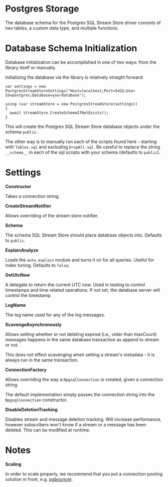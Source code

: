 # Postgres Storage

The database schema for the Postgres SQL Stream Store driver
consists of two tables, a custom data type, and multiple
functions.

# Database Schema Initialization

Database initialization can be accomplished in one of two
ways: from the library itself or manually.

Initializing the database via the library is relatively
straight forward:

```
var settings = new PostgresStreamStoreSettings("Host=localhost;Port=5432;User Id=postgres;Database=yourdatabase");

using (var streamStore = new PostgresStreamStore(settings))
{
  await streamStore.CreateSchemaIfNotExists();
}
```

This will create the Postgres SQL Stream Store database
objects under the schema `public`.

The other way is to manually run each of the scripts
found here - starting with `Tables.sql` and excluding
`DropAll.sql`. Be careful to replace the string
`__schema__` in each of the sql scripts with your schema
(defaults to `public`).

# Settings

**Constructor**

Takes a connection string.

**CreateStreamNotifier**

Allows overriding of the stream store notifier.

**Schema**

The schema SQL Stream Store should place database objects
into. Defaults to `public`.

**ExplainAnalyze**

Loads the `auto_explain` module and turns it on for all
queries. Useful for index tuning. Defaults to `false`;

**GetUtcNow**

A delegate to return the current UTC now. Used in testing
to control timestamps and time related operations. If not
set, the database server will control the timestamp.

**LogName**

The log name used for any of the log messages.

**ScavengeAsynchronously**

Allows setting whether or not deleting expired (i.e., older
than maxCount) messages happens in the same database
transaction as append to stream or not.

This does not effect scavenging when setting a stream's
metadata - it is always run in the same transaction.

**ConnectionFactory**

Allows overriding the way a `NpgsqlConnection` is created,
given a connection string. 

The default implementation simply passes the connection string
into the `NpgsqlConnection` constructor.

**DisableDeletionTracking**

Disables stream and message deletion tracking. Will increase
performance, however subscribers won't know if a stream or a
message has been deleted. This can be modified at runtime.

# Notes

**Scaling**

In order to scale properly, we recommend that you put a connection
pooling solution in front, e.g. [pgbouncer](https://pgbouncer.github.io/).